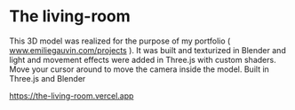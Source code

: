 # The living-room

This 3D model was realized for the purpose of my portfolio ( www.emiliegauvin.com/projects ). 
It was built and texturized in Blender and light and movement effects were added in Three.js with custom shaders. 
Move your cursor around to move the camera inside the model.
Built in Three.js and Blender
        
https://the-living-room.vercel.app
